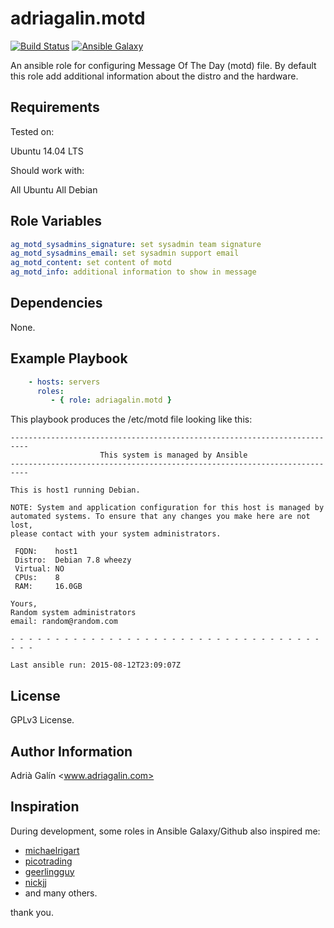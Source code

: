 adriagalin.motd
=========

[![Build Status](https://travis-ci.org/adriagalin/adriagalin.motd.svg?branch=master)](https://travis-ci.org/adriagalin/adriagalin.motd) [![Ansible Galaxy](http://img.shields.io/badge/ansible--galaxy-motd-blue.svg)](https://galaxy.ansible.com/list#/roles/4762)

An ansible role for configuring Message Of The Day (motd) file. By default this role add additional information about the distro and the hardware.

Requirements
------------

Tested on:

Ubuntu 14.04 LTS

Should work with:

All Ubuntu
All Debian

Role Variables
--------------

```yaml
ag_motd_sysadmins_signature: set sysadmin team signature
ag_motd_sysadmins_email: set sysadmin support email
ag_motd_content: set content of motd
ag_motd_info: additional information to show in message
```

Dependencies
------------

None.

Example Playbook
----------------
```yaml
    - hosts: servers
      roles:
         - { role: adriagalin.motd }
```

This playbook produces the /etc/motd file looking like this:

```
--------------------------------------------------------------------------
                    This system is managed by Ansible
--------------------------------------------------------------------------

This is host1 running Debian.

NOTE: System and application configuration for this host is managed by
automated systems. To ensure that any changes you make here are not lost,
please contact with your system administrators.

 FQDN:    host1
 Distro:  Debian 7.8 wheezy
 Virtual: NO
 CPUs:    8
 RAM:     16.0GB

Yours,
Random system administrators
email: random@random.com

- - - - - - - - - - - - - - - - - - - - - - - - - - - - - - - - - - - - - -

Last ansible run: 2015-08-12T23:09:07Z
```

License
-------

GPLv3 License.

Author Information
------------------

Adrià Galín <www.adriagalin.com>

Inspiration
------------------

During development, some roles in Ansible Galaxy/Github also inspired me:

  - [michaelrigart](https://github.com/michaelrigart/ansible-role-motd)
  - [picotrading](https://github.com/picotrading/ansible-motd)
  - [geerlingguy](https://github.com/geerlingguy/ansible-role-mysql)
  - [nickjj](https://github.com/nickjj/ansible-locale)
  - and many others.

  thank you.
